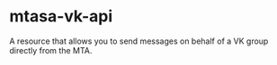# mtasa-vk-api
A resource that allows you to send messages on behalf of a VK group directly from the MTA.
